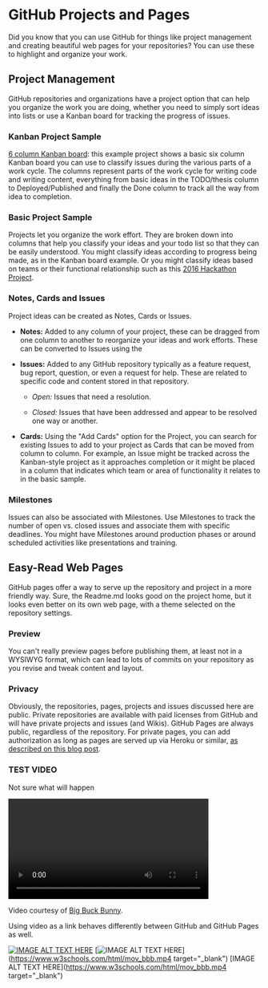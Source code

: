 # GitHub Projects and Pages
Did you know that you can use GitHub for things like project management and creating beautiful web pages for your repositories? You can use these to highlight and organize your work.

## Project Management
GitHub repositories and organizations have a project option that can help you organize the work you are doing, whether you need to simply sort ideas into lists or use a Kanban board for tracking the progress of issues.

### Kanban Project Sample
[6 column Kanban board](https://github.com/snugsfbay/Test/projects/1): this example project shows a basic six column Kanban board you can use to classify issues during the various parts of a work cycle. The columns represent parts of the work cycle for writing code and writing content, everything from basic ideas in the TODO/thesis column to Deployed/Published and finally the Done column to track all the way from idea to completion.

### Basic Project Sample
Projects let you organize the work effort. They are broken down into columns that help you classify your ideas and your todo list so that they can be easily understood.  You might classify ideas according to progress being made, as in the Kanban board example.  Or you might classify ideas based on teams or their functional relationship such as this [2016 Hackathon Project](https://github.com/orgs/StrideforceHub/projects/1).

### Notes, Cards and Issues
Project ideas can be created as Notes, Cards or Issues.

* **Notes:** Added to any column of your project, these can be dragged from one column to another to reorganize your ideas and work efforts. These can be converted to Issues using the 

* **Issues:** Added to any GitHub repository typically as a feature request, bug report, question, or even a request for help. These are related to specific code and content stored in that repository. 

  - *Open:* Issues that need a resolution.
  
  - *Closed:* Issues that have been addressed and appear to be resolved one way or another.
  
* **Cards:** Using the "Add Cards" option for the Project, you can search for existing Issues to add to your project as Cards that can be moved from column to column. For example, an Issue might be tracked across the Kanban-style project as it approaches completion or it might be placed in a column that indicates which team or area of functionality it relates to in the basic sample. 

### Milestones
Issues can also be associated with Milestones. Use Milestones to track the number of open vs. closed issues and associate them with specific deadlines. You might have Milestones around production phases or around scheduled activities like presentations and training.


## Easy-Read Web Pages
GitHub pages offer a way to serve up the repository and project in a more friendly way. Sure, the Readme.md looks good on the project home, but it looks even better on its own web page, with a theme selected on the repository settings.

### Preview
You can't really preview pages before publishing them, at least not in a WYSIWYG format, which can lead to lots of commits on your repository as you revise and tweak content and layout.

### Privacy
Obviously, the repositories, pages, projects and issues discussed here are public. Private repositories are available with paid licenses from GitHub and will have private projects and issues (and Wikis). GitHub Pages are always public, regardless of the repository. For private pages, you can add authorization as long as pages are served up via Heroku or similar, [as described on this blog post](http://www.alexandrejoseph.com/blog/2015-03-11-restricted-github-pages.html). 


### TEST VIDEO

Not sure what will happen

<video width="400" controls>
  <source src="https://www.w3schools.com/html/mov_bbb.mp4" type="video/mp4">
  Previewing in GitHub or your browser does not support HTML5 video -- switch to GitHub Pages view.
</video>
<p>
Video courtesy of 
<a href="https://www.bigbuckbunny.org/" target="_blank">Big Buck Bunny</a>.
</p>

Using video as a link behaves differently between GitHub and GitHub Pages as well.

[![IMAGE ALT TEXT HERE](https://peach.blender.org/wp-content/uploads/bbb-splash.thumbnail.png)](https://www.w3schools.com/html/mov_bbb.mp4)
[![IMAGE ALT TEXT HERE](https://peach.blender.org/wp-content/uploads/bbb-splash.thumbnail.png)](https://www.w3schools.com/html/mov_bbb.mp4 target="_blank")
[IMAGE ALT TEXT HERE](https://www.w3schools.com/html/mov_bbb.mp4 target="_blank")

